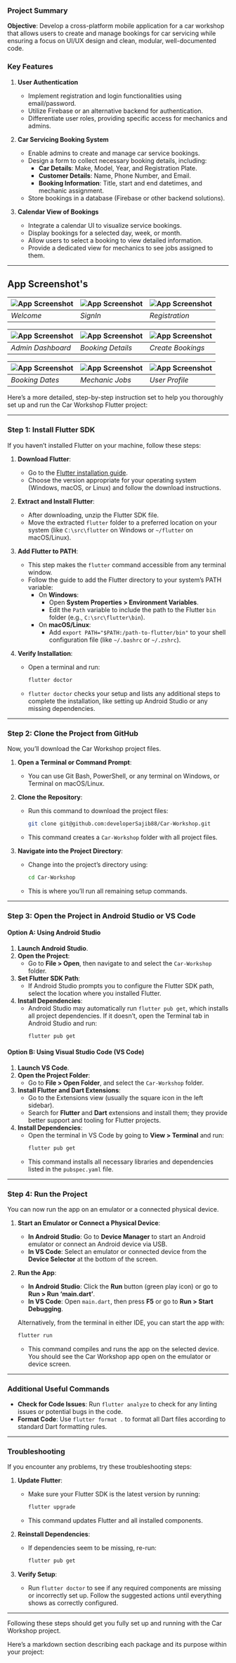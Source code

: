 
### Project Summary

**Objective**: Develop a cross-platform mobile application for a car workshop that allows users to create and manage bookings for car servicing while ensuring a focus on UI/UX design and clean, modular, well-documented code.

### Key Features

1. **User Authentication**
   - Implement registration and login functionalities using email/password.
   - Utilize Firebase or an alternative backend for authentication.
   - Differentiate user roles, providing specific access for mechanics and admins.

2. **Car Servicing Booking System**
   - Enable admins to create and manage car service bookings.
   - Design a form to collect necessary booking details, including:
     - **Car Details**: Make, Model, Year, and Registration Plate.
     - **Customer Details**: Name, Phone Number, and Email.
     - **Booking Information**: Title, start and end datetimes, and mechanic assignment.
   - Store bookings in a database (Firebase or other backend solutions).

3. **Calendar View of Bookings**
   - Integrate a calendar UI to visualize service bookings.
   - Display bookings for a selected day, week, or month.
   - Allow users to select a booking to view detailed information.
   - Provide a dedicated view for mechanics to see jobs assigned to them.

---

## App Screenshot's

![App Screenshot](https://github.com/developerSajib88/Project-Screenshots/blob/main/Car%20Workshop/screen_1.png) | ![App Screenshot](https://github.com/developerSajib88/Project-Screenshots/blob/main/Car%20Workshop/screen_2.png) | ![App Screenshot](https://github.com/developerSajib88/Project-Screenshots/blob/main/Car%20Workshop/screen_3.png)
--- | --- | ---
*Welcome* | *SignIn* | *Registration*

![App Screenshot](https://github.com/developerSajib88/Project-Screenshots/blob/main/Car%20Workshop/screen_4.png) | ![App Screenshot](https://github.com/developerSajib88/Project-Screenshots/blob/main/Car%20Workshop/screen_5.png) | ![App Screenshot](https://github.com/developerSajib88/Project-Screenshots/blob/main/Car%20Workshop/screen_6.png)
--- | --- | ---
*Admin Dashboard* | *Booking Details* | *Create Bookings*

![App Screenshot](https://github.com/developerSajib88/Project-Screenshots/blob/main/Car%20Workshop/screen_7.png) | ![App Screenshot](https://github.com/developerSajib88/Project-Screenshots/blob/main/Car%20Workshop/screen_8.png) | ![App Screenshot](https://github.com/developerSajib88/Project-Screenshots/blob/main/Car%20Workshop/screen_9.png)
--- | --- | ---
*Booking Dates* | *Mechanic Jobs* | *User Profile*


Here’s a more detailed, step-by-step instruction set to help you thoroughly set up and run the Car Workshop Flutter project:

---

### Step 1: Install Flutter SDK
If you haven’t installed Flutter on your machine, follow these steps:

1. **Download Flutter**: 
   - Go to the [Flutter installation guide](https://docs.flutter.dev/get-started/install).
   - Choose the version appropriate for your operating system (Windows, macOS, or Linux) and follow the download instructions.
   
2. **Extract and Install Flutter**:
   - After downloading, unzip the Flutter SDK file. 
   - Move the extracted `flutter` folder to a preferred location on your system (like `C:\src\flutter` on Windows or `~/flutter` on macOS/Linux).

3. **Add Flutter to PATH**:
   - This step makes the `flutter` command accessible from any terminal window.
   - Follow the guide to add the Flutter directory to your system’s PATH variable:
      - On **Windows**: 
        - Open **System Properties > Environment Variables**.
        - Edit the `Path` variable to include the path to the Flutter `bin` folder (e.g., `C:\src\flutter\bin`).
      - On **macOS/Linux**:
        - Add `export PATH="$PATH:/path-to-flutter/bin"` to your shell configuration file (like `~/.bashrc` or `~/.zshrc`).

4. **Verify Installation**:
   - Open a terminal and run:
     ```bash
     flutter doctor
     ```
   - `flutter doctor` checks your setup and lists any additional steps to complete the installation, like setting up Android Studio or any missing dependencies.

---

### Step 2: Clone the Project from GitHub
Now, you’ll download the Car Workshop project files.

1. **Open a Terminal or Command Prompt**:
   - You can use Git Bash, PowerShell, or any terminal on Windows, or Terminal on macOS/Linux.

2. **Clone the Repository**:
   - Run this command to download the project files:
     ```bash
     git clone git@github.com:developerSajib88/Car-Workshop.git
     ```
   - This command creates a `Car-Workshop` folder with all project files.

3. **Navigate into the Project Directory**:
   - Change into the project’s directory using:
     ```bash
     cd Car-Workshop
     ```
   - This is where you’ll run all remaining setup commands.

---

### Step 3: Open the Project in Android Studio or VS Code

#### Option A: Using Android Studio
1. **Launch Android Studio**.
2. **Open the Project**:
   - Go to **File > Open**, then navigate to and select the `Car-Workshop` folder.
3. **Set Flutter SDK Path**:
   - If Android Studio prompts you to configure the Flutter SDK path, select the location where you installed Flutter.
4. **Install Dependencies**:
   - Android Studio may automatically run `flutter pub get`, which installs all project dependencies. If it doesn’t, open the Terminal tab in Android Studio and run:
     ```bash
     flutter pub get
     ```

#### Option B: Using Visual Studio Code (VS Code)
1. **Launch VS Code**.
2. **Open the Project Folder**:
   - Go to **File > Open Folder**, and select the `Car-Workshop` folder.
3. **Install Flutter and Dart Extensions**:
   - Go to the Extensions view (usually the square icon in the left sidebar).
   - Search for **Flutter** and **Dart** extensions and install them; they provide better support and tooling for Flutter projects.
4. **Install Dependencies**:
   - Open the terminal in VS Code by going to **View > Terminal** and run:
     ```bash
     flutter pub get
     ```
   - This command installs all necessary libraries and dependencies listed in the `pubspec.yaml` file.

---

### Step 4: Run the Project
You can now run the app on an emulator or a connected physical device.

1. **Start an Emulator or Connect a Physical Device**:
   - **In Android Studio**: Go to **Device Manager** to start an Android emulator or connect an Android device via USB.
   - **In VS Code**: Select an emulator or connected device from the **Device Selector** at the bottom of the screen.

2. **Run the App**:
   - **In Android Studio**: Click the **Run** button (green play icon) or go to **Run > Run ‘main.dart’**.
   - **In VS Code**: Open `main.dart`, then press **F5** or go to **Run > Start Debugging**.

   Alternatively, from the terminal in either IDE, you can start the app with:
   ```bash
   flutter run
   ```
   - This command compiles and runs the app on the selected device. You should see the Car Workshop app open on the emulator or device screen.

---

### Additional Useful Commands
- **Check for Code Issues**: Run `flutter analyze` to check for any linting issues or potential bugs in the code.
- **Format Code**: Use `flutter format .` to format all Dart files according to standard Dart formatting rules.

---

### Troubleshooting
If you encounter any problems, try these troubleshooting steps:

1. **Update Flutter**:
   - Make sure your Flutter SDK is the latest version by running:
     ```bash
     flutter upgrade
     ```
   - This command updates Flutter and all installed components.

2. **Reinstall Dependencies**:
   - If dependencies seem to be missing, re-run:
     ```bash
     flutter pub get
     ```

3. **Verify Setup**:
   - Run `flutter doctor` to see if any required components are missing or incorrectly set up. Follow the suggested actions until everything shows as correctly configured.

---

Following these steps should get you fully set up and running with the Car Workshop project.



Here’s a markdown section describing each package and its purpose within your project:


